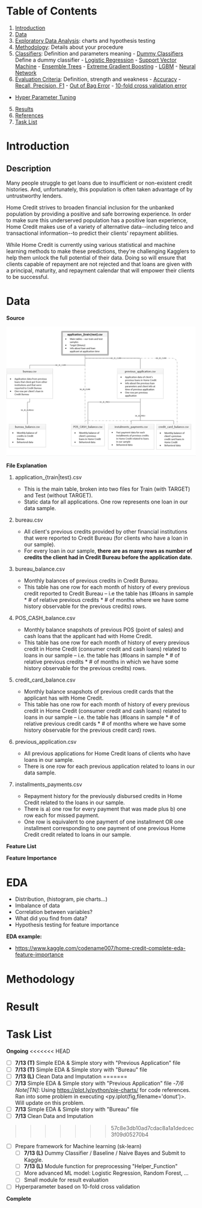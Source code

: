 # Table of Contents
1. [Introduction](#introduction)
2. [Data](#data)
3. [Exploratory Data Analysis](#EDA): charts and hypothesis testing
4. [Methodology](): Details about your procedure
  1. [Classifiers](): Definition and parameters meaning
    - [Dummy Classifiers]() Define a dummy classifier
    - [Logistic Regression]()
    - [Support Vector Machine]()
    - [Ensemble Trees]()
    - [Extreme Gradient Boosting]()
    - [LGBM]()
    - [Neural Network]()
  2. [Evaluation Criteria](): Definition, strength and weakness
    - [Accuracy]()
    - [Recall, Precision, F1]()
    - [Out of Bag Error]()
    - [10-fold cross validation error]()
  - [Hyper Parameter Tuning]()

5. [Results](#results)
6. [References]()
7. [Task List](#task-list)


# Introduction
## Description
Many people struggle to get loans due to insufficient or non-existent credit histories. And, unfortunately, this population is often taken advantage of by untrustworthy lenders.

Home Credit strives to broaden financial inclusion for the unbanked population by providing a positive and safe borrowing experience. In order to make sure this underserved population has a positive loan experience, Home Credit makes use of a variety of alternative data--including telco and transactional information--to predict their clients' repayment abilities.

While Home Credit is currently using various statistical and machine learning methods to make these predictions, they're challenging Kagglers to help them unlock the full potential of their data. Doing so will ensure that clients capable of repayment are not rejected and that loans are given with a principal, maturity, and repayment calendar that will empower their clients to be successful.

# Data
 __Source__

![](https://github.com/mrthlinh/Home-Credit-Default-Risk/blob/master/Database%20Diagram.png)

__File Explanation__

1. application_{train|test}.csv

   - This is the main table, broken into two files for Train (with TARGET) and Test (without TARGET).
   - Static data for all applications. One row represents one loan in our data sample.

2. bureau.csv

   - All client's previous credits provided by other financial institutions that were reported to Credit Bureau (for clients who have a loan in our sample).
   - For every loan in our sample, __there are as many rows as number of credits the client had in Credit Bureau before the application date.__

3. bureau_balance.csv

   - Monthly balances of previous credits in Credit Bureau.
   - This table has one row for each month of history of every previous credit reported to Credit Bureau – i.e the table has (#loans in sample * # of relative previous credits * # of months where we have some history observable for the previous credits) rows.

4. POS_CASH_balance.csv

   - Monthly balance snapshots of previous POS (point of sales) and cash loans that the applicant had with Home Credit.
   - This table has one row for each month of history of every previous credit in Home Credit (consumer credit and cash loans) related to loans in our sample – i.e. the table has (#loans in sample * # of relative previous credits * # of months in which we have some history observable for the previous credits) rows.

5. credit_card_balance.csv

   - Monthly balance snapshots of previous credit cards that the applicant has with Home Credit.
   - This table has one row for each month of history of every previous credit in Home Credit (consumer credit and cash loans) related to loans in our sample – i.e. the table has (#loans in sample * # of relative previous credit cards * # of months where we have some history observable for the previous credit card) rows.

6. previous_application.csv

   - All previous applications for Home Credit loans of clients who have loans in our sample.
   - There is one row for each previous application related to loans in our data sample.

7. installments_payments.csv

   - Repayment history for the previously disbursed credits in Home Credit related to the loans in our sample.
   - There is a) one row for every payment that was made plus b) one row each for missed payment.
   - One row is equivalent to one payment of one installment OR one installment corresponding to one payment of one previous Home Credit credit related to loans in our sample.


__Feature List__

__Feature Importance__

# EDA
 - Distribution, (histogram, pie charts...)
 - Imbalance of data
 - Correlation between variables?
 - What did you find from data?
 - Hypothesis testing for feature importance

__EDA example:__

 - https://www.kaggle.com/codename007/home-credit-complete-eda-feature-importance

# Methodology

# Result


# Task List

__Ongoing__
<<<<<<< HEAD
- [ ] __7/13 (T)__ Simple EDA & Simple story with "Previous Application" file
- [ ] __7/13 (T)__ Simple EDA & Simple story with "Bureau" file
- [ ] __7/13 (L)__ Clean Data and Imputation
=======
- [ ] __7/13__ Simple EDA & Simple story with "Previous Application" file
  -*7/6 Note[TN]*: Using https://plot.ly/python/pie-charts/ for code references. Ran into some problem in executing <py.iplot(fig,filename='donut')>. Will update on this problem.
- [ ] __7/13__ Simple EDA & Simple story with "Bureau" file
- [ ] __7/13__ Clean Data and Imputation
>>>>>>> 57c8e3db10ad7cdac8a1a1dedcec3f09d05270b4
- [ ] Prepare framework for Machine learning (sk-learn)
  - [ ] __7/13 (L)__ Dummy Classifier / Baseline / Naive Bayes and Submit to Kaggle.
  - [ ] __7/13 (L)__ Module function for preprocessing "Helper_Function"
  - [ ] More advanced ML model: Logistic Regression, Random Forest, ...
  - [ ] Small module for result evaluation
- [ ] Hyperparameter based on 10-fold cross validation

__Complete__
